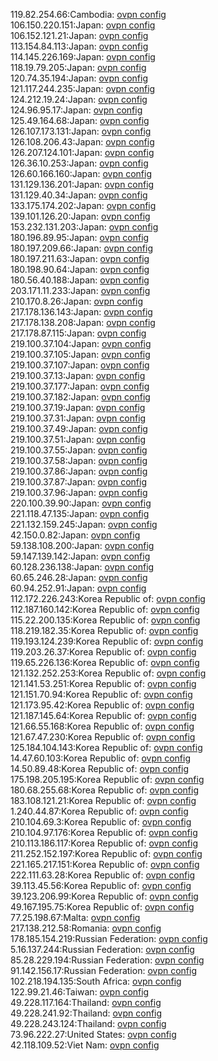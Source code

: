 119.82.254.66:Cambodia: [ovpn config](vpn/119_82_254_66.ovpn)  
106.150.220.151:Japan: [ovpn config](vpn/106_150_220_151.ovpn)  
106.152.121.21:Japan: [ovpn config](vpn/106_152_121_21.ovpn)  
113.154.84.113:Japan: [ovpn config](vpn/113_154_84_113.ovpn)  
114.145.226.169:Japan: [ovpn config](vpn/114_145_226_169.ovpn)  
118.19.79.205:Japan: [ovpn config](vpn/118_19_79_205.ovpn)  
120.74.35.194:Japan: [ovpn config](vpn/120_74_35_194.ovpn)  
121.117.244.235:Japan: [ovpn config](vpn/121_117_244_235.ovpn)  
124.212.19.24:Japan: [ovpn config](vpn/124_212_19_24.ovpn)  
124.96.95.17:Japan: [ovpn config](vpn/124_96_95_17.ovpn)  
125.49.164.68:Japan: [ovpn config](vpn/125_49_164_68.ovpn)  
126.107.173.131:Japan: [ovpn config](vpn/126_107_173_131.ovpn)  
126.108.206.43:Japan: [ovpn config](vpn/126_108_206_43.ovpn)  
126.207.124.101:Japan: [ovpn config](vpn/126_207_124_101.ovpn)  
126.36.10.253:Japan: [ovpn config](vpn/126_36_10_253.ovpn)  
126.60.166.160:Japan: [ovpn config](vpn/126_60_166_160.ovpn)  
131.129.136.201:Japan: [ovpn config](vpn/131_129_136_201.ovpn)  
131.129.40.34:Japan: [ovpn config](vpn/131_129_40_34.ovpn)  
133.175.174.202:Japan: [ovpn config](vpn/133_175_174_202.ovpn)  
139.101.126.20:Japan: [ovpn config](vpn/139_101_126_20.ovpn)  
153.232.131.203:Japan: [ovpn config](vpn/153_232_131_203.ovpn)  
180.196.89.95:Japan: [ovpn config](vpn/180_196_89_95.ovpn)  
180.197.209.66:Japan: [ovpn config](vpn/180_197_209_66.ovpn)  
180.197.211.63:Japan: [ovpn config](vpn/180_197_211_63.ovpn)  
180.198.90.64:Japan: [ovpn config](vpn/180_198_90_64.ovpn)  
180.56.40.188:Japan: [ovpn config](vpn/180_56_40_188.ovpn)  
203.171.11.233:Japan: [ovpn config](vpn/203_171_11_233.ovpn)  
210.170.8.26:Japan: [ovpn config](vpn/210_170_8_26.ovpn)  
217.178.136.143:Japan: [ovpn config](vpn/217_178_136_143.ovpn)  
217.178.138.208:Japan: [ovpn config](vpn/217_178_138_208.ovpn)  
217.178.87.115:Japan: [ovpn config](vpn/217_178_87_115.ovpn)  
219.100.37.104:Japan: [ovpn config](vpn/219_100_37_104.ovpn)  
219.100.37.105:Japan: [ovpn config](vpn/219_100_37_105.ovpn)  
219.100.37.107:Japan: [ovpn config](vpn/219_100_37_107.ovpn)  
219.100.37.13:Japan: [ovpn config](vpn/219_100_37_13.ovpn)  
219.100.37.177:Japan: [ovpn config](vpn/219_100_37_177.ovpn)  
219.100.37.182:Japan: [ovpn config](vpn/219_100_37_182.ovpn)  
219.100.37.19:Japan: [ovpn config](vpn/219_100_37_19.ovpn)  
219.100.37.31:Japan: [ovpn config](vpn/219_100_37_31.ovpn)  
219.100.37.49:Japan: [ovpn config](vpn/219_100_37_49.ovpn)  
219.100.37.51:Japan: [ovpn config](vpn/219_100_37_51.ovpn)  
219.100.37.55:Japan: [ovpn config](vpn/219_100_37_55.ovpn)  
219.100.37.58:Japan: [ovpn config](vpn/219_100_37_58.ovpn)  
219.100.37.86:Japan: [ovpn config](vpn/219_100_37_86.ovpn)  
219.100.37.87:Japan: [ovpn config](vpn/219_100_37_87.ovpn)  
219.100.37.96:Japan: [ovpn config](vpn/219_100_37_96.ovpn)  
220.100.39.90:Japan: [ovpn config](vpn/220_100_39_90.ovpn)  
221.118.47.135:Japan: [ovpn config](vpn/221_118_47_135.ovpn)  
221.132.159.245:Japan: [ovpn config](vpn/221_132_159_245.ovpn)  
42.150.0.82:Japan: [ovpn config](vpn/42_150_0_82.ovpn)  
59.138.108.200:Japan: [ovpn config](vpn/59_138_108_200.ovpn)  
59.147.139.142:Japan: [ovpn config](vpn/59_147_139_142.ovpn)  
60.128.236.138:Japan: [ovpn config](vpn/60_128_236_138.ovpn)  
60.65.246.28:Japan: [ovpn config](vpn/60_65_246_28.ovpn)  
60.94.252.91:Japan: [ovpn config](vpn/60_94_252_91.ovpn)  
112.172.226.243:Korea Republic of: [ovpn config](vpn/112_172_226_243.ovpn)  
112.187.160.142:Korea Republic of: [ovpn config](vpn/112_187_160_142.ovpn)  
115.22.200.135:Korea Republic of: [ovpn config](vpn/115_22_200_135.ovpn)  
118.219.182.35:Korea Republic of: [ovpn config](vpn/118_219_182_35.ovpn)  
119.193.124.239:Korea Republic of: [ovpn config](vpn/119_193_124_239.ovpn)  
119.203.26.37:Korea Republic of: [ovpn config](vpn/119_203_26_37.ovpn)  
119.65.226.136:Korea Republic of: [ovpn config](vpn/119_65_226_136.ovpn)  
121.132.252.253:Korea Republic of: [ovpn config](vpn/121_132_252_253.ovpn)  
121.141.53.251:Korea Republic of: [ovpn config](vpn/121_141_53_251.ovpn)  
121.151.70.94:Korea Republic of: [ovpn config](vpn/121_151_70_94.ovpn)  
121.173.95.42:Korea Republic of: [ovpn config](vpn/121_173_95_42.ovpn)  
121.187.145.64:Korea Republic of: [ovpn config](vpn/121_187_145_64.ovpn)  
121.66.55.168:Korea Republic of: [ovpn config](vpn/121_66_55_168.ovpn)  
121.67.47.230:Korea Republic of: [ovpn config](vpn/121_67_47_230.ovpn)  
125.184.104.143:Korea Republic of: [ovpn config](vpn/125_184_104_143.ovpn)  
14.47.60.103:Korea Republic of: [ovpn config](vpn/14_47_60_103.ovpn)  
14.50.89.48:Korea Republic of: [ovpn config](vpn/14_50_89_48.ovpn)  
175.198.205.195:Korea Republic of: [ovpn config](vpn/175_198_205_195.ovpn)  
180.68.255.68:Korea Republic of: [ovpn config](vpn/180_68_255_68.ovpn)  
183.108.121.21:Korea Republic of: [ovpn config](vpn/183_108_121_21.ovpn)  
1.240.44.87:Korea Republic of: [ovpn config](vpn/1_240_44_87.ovpn)  
210.104.69.3:Korea Republic of: [ovpn config](vpn/210_104_69_3.ovpn)  
210.104.97.176:Korea Republic of: [ovpn config](vpn/210_104_97_176.ovpn)  
210.113.186.117:Korea Republic of: [ovpn config](vpn/210_113_186_117.ovpn)  
211.252.152.197:Korea Republic of: [ovpn config](vpn/211_252_152_197.ovpn)  
221.165.217.151:Korea Republic of: [ovpn config](vpn/221_165_217_151.ovpn)  
222.111.63.28:Korea Republic of: [ovpn config](vpn/222_111_63_28.ovpn)  
39.113.45.56:Korea Republic of: [ovpn config](vpn/39_113_45_56.ovpn)  
39.123.206.99:Korea Republic of: [ovpn config](vpn/39_123_206_99.ovpn)  
49.167.195.75:Korea Republic of: [ovpn config](vpn/49_167_195_75.ovpn)  
77.25.198.67:Malta: [ovpn config](vpn/77_25_198_67.ovpn)  
217.138.212.58:Romania: [ovpn config](vpn/217_138_212_58.ovpn)  
178.185.154.219:Russian Federation: [ovpn config](vpn/178_185_154_219.ovpn)  
5.16.137.244:Russian Federation: [ovpn config](vpn/5_16_137_244.ovpn)  
85.28.229.194:Russian Federation: [ovpn config](vpn/85_28_229_194.ovpn)  
91.142.156.17:Russian Federation: [ovpn config](vpn/91_142_156_17.ovpn)  
102.218.194.135:South Africa: [ovpn config](vpn/102_218_194_135.ovpn)  
122.99.21.46:Taiwan: [ovpn config](vpn/122_99_21_46.ovpn)  
49.228.117.164:Thailand: [ovpn config](vpn/49_228_117_164.ovpn)  
49.228.241.92:Thailand: [ovpn config](vpn/49_228_241_92.ovpn)  
49.228.243.124:Thailand: [ovpn config](vpn/49_228_243_124.ovpn)  
73.96.222.27:United States: [ovpn config](vpn/73_96_222_27.ovpn)  
42.118.109.52:Viet Nam: [ovpn config](vpn/42_118_109_52.ovpn)  
